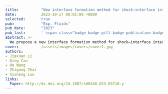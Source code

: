 ```yaml
---
title:          "New interface formation method for shock–interface interaction studies"
date:           2023-10-17 00:01:00 +0800
selected:       true
pub:            "Exp. Fluids"
pub_date:       "2023"
pub_last:       ' <span class="badge badge-pill badge-publication badge-success">My-Favorite-Work</span>'
abstract: >-
  We propose a new interface formation method for shock–interface interaction studies by using the super-hydrophobic–oleophobic surface instead of filaments to constrain the soap–film interface. To verify this method, developments of a single-mode air–SFinterface and a heavy gas layer accelerated by shock waves are experimentally investigated and compared with the previous studies. For single-mode interface developments, experimental schlieren images show that the interfaces are more fully developed, and the thickness of the interface profile reduces more than 60%. For shock-induced heavy gas layer instability, the interface profile is more distinct, and the mixing width of the upstream interface after it passes through the initial position of the downstream interface is largely weakened. Quantitative comparison shows that the filaments used to constrain the soap–film interface have a significant effect on the movement and amplitude growth of the upstream interface, and the superiority of the present method is well demonstrated.
cover:          /assets/images/covers/cover1.jpg
authors:
- Jiaxuan Li
- Qing Cao
- He Wang
- Zhigang Zhai
- Xisheng Luo
links:
  Paper: http://dx.doi.org/10.1007/s00348-023-03710-y
---
```

